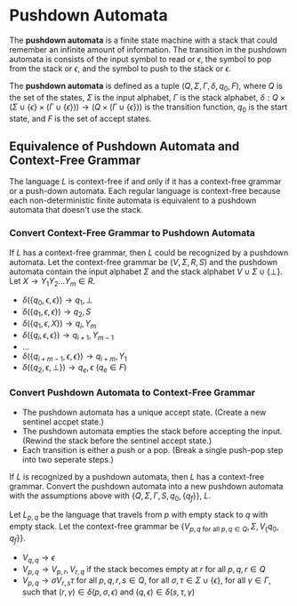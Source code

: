 # Pushdown Automata

The **pushdown automata** is a finite state machine with a stack that could remember an infinite amount of information. The transition in the pushdown automata is consists of the input symbol to read or $\epsilon$, the symbol to pop from the stack or $\epsilon$, and the symbol to push to the stack or $\epsilon$.

The **pushdown automata** is defined as a tuple $(Q, \Sigma, \Gamma, \delta, q_0, F)$, where $Q$ is the set of the states, $\Sigma$ is the input alphabet, $\Gamma$ is the stack alphabet, $\delta: Q \times (\Sigma \cup \{ \epsilon \} \times (\Gamma \cup \{ \epsilon \})) \rightarrow (Q \times (\Gamma \cup \{ \epsilon \}))$ is the transition function, $q_0$ is the start state, and $F$ is the set of accept states.

## Equivalence of Pushdown Automata and Context-Free Grammar

The language $L$ is context-free if and only if it has a context-free grammar or a push-down automata. Each regular language is context-free because each non-deterministic finite automata is equivalent to a pushdown automata that doesn't use the stack.

### Convert Context-Free Grammar to Pushdown Automata

If $L$ has a context-free grammar, then $L$ could be recognized by a pushdown automata. Let the context-free grammar be $(V, \Sigma, R, S)$ and the pushdown automata contain the input alphabet $\Sigma$ and the stack alphabet $V \cup \Sigma \cup \{ \bot \}$. Let $X \rightarrow Y_1 Y_2 \dots Y_m \in R$.

- $\delta(\{ q_0, \epsilon, \epsilon \}) \rightarrow q_1, \bot$
- $\delta(\{ q_1, \epsilon, \epsilon \}) \rightarrow q_2, S$
- $\delta(\{ q_1, \epsilon, X \}) \rightarrow q_i, Y_m$
- $\delta(\{ q_i, \epsilon, \epsilon \}) \rightarrow q_{i + 1}, Y_{m - 1}$
- $\dots$
- $\delta(\{ q_{i + m - 1}, \epsilon, \epsilon \}) \rightarrow q_{i + m}, Y_{1}$
- $\delta(\{ q_2, \epsilon, \bot \})\rightarrow q_e, \epsilon$ ($q_e \in F$)

### Convert Pushdown Automata to Context-Free Grammar

- The pushdown automata has a unique accept state. (Create a new sentinel accpet state.)
- The pushdown automata empties the stack before accepting the input. (Rewind the stack before the sentinel accept state.)
- Each transition is either a push or a pop. (Break a single push-pop step into two seperate steps.)

If $L$ is recognized by a pushdown automata, then $L$ has a context-free grammar. Convert the pushdown automata into a new pushdown automata with the assumptions above with $\{ Q, \Sigma, \Gamma, S, q_0, \{ q_f \}\}$, $L$.

Let $L_{p, q}$ be the language that travels from $p$ with empty stack to $q$ with empty stack. Let the context-free grammar be $\{ V_{p, q \text{ for all } p, q \in Q}, \Sigma, V_\{q_0, q_f\} \}$.

- $V_{q, q} \rightarrow \epsilon$
- $V_{p, q} \rightarrow V_{p, r}, V_{r, q}$ if the stack becomes empty at $r$ for all $p, q, r \in Q$
- $V_{p, q} \rightarrow \sigma V_{r, s} \tau$ for all $p, q, r, s \in Q$, for all $\sigma, \tau \in \Sigma \cup \{ \epsilon \}$, for all $\gamma \in \Gamma$, such that $(r, \gamma) \in \delta(p, \sigma, \epsilon)$ and $(q, \epsilon) \in \delta(s, \tau, \gamma)$
